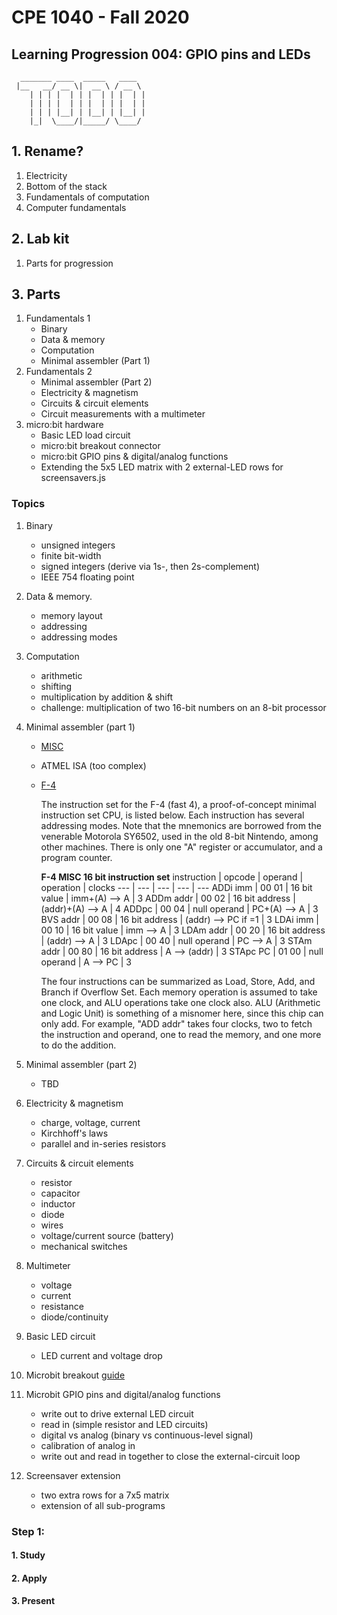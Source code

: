 # CPE 1040 - Fall 2020

## Learning Progression 004: GPIO pins and LEDs

```
  _______ ____  _____   ____  
 |__   __/ __ \|  __ \ / __ \ 
    | | | |  | | |  | | |  | |
    | | | |  | | |  | | |  | |
    | | | |__| | |__| | |__| |
    |_|  \____/|_____/ \____/ 
```                              
## 1. Rename?
1. Electricity  
2. Bottom of the stack  
3. Fundamentals of computation  
4. Computer fundamentals  

## 2. Lab kit
1. Parts for progression  

## 3. Parts
1. Fundamentals 1
   - Binary
   - Data & memory
   - Computation
   - Minimal assembler (Part 1)
2. Fundamentals 2
   - Minimal assembler (Part 2)
   - Electricity & magnetism
   - Circuits & circuit elements
   - Circuit measurements with a multimeter
3. micro:bit hardware
   - Basic LED load circuit
   - micro:bit breakout connector
   - micro:bit GPIO pins & digital/analog functions
   - Extending the 5x5 LED matrix with 2 external-LED rows for screensavers.js  


### Topics

1. Binary  
   - unsigned integers   
   - finite bit-width   
   - signed integers (derive via 1s-, then 2s-complement)  
   - IEEE 754 floating point  

2. Data & memory.  
   - memory layout  
   - addressing  
   - addressing modes  

3. Computation
   - arithmetic    
   - shifting   
   - multiplication by addition & shift  
   - challenge: multiplication of two 16-bit numbers on an 8-bit processor  

4. Minimal assembler (part 1)  
   - [MISC](https://www.google.com/search?q=misc+instruction+set)    
   - ATMEL ISA (too complex)  
   - [F-4](http://www.dakeng.com/misc.html)  
     
     The instruction set for the F-4 (fast 4), a proof-of-concept minimal instruction set CPU, is listed below.  Each instruction has several addressing modes. Note that the mnemonics are borrowed from the venerable Motorola SY6502, used in the old 8-bit Nintendo, among other machines.  There is only one "A" register or accumulator, and a program counter.

     **F-4 MISC 16 bit instruction set**
     instruction | opcode | operand | operation | clocks
     --- | --- | --- | --- | ---
     ADDi imm | 00 01 | 16 bit value | imm+(A) --> A | 3
     ADDm addr | 00 02 | 16 bit address | (addr)+(A) --> A | 4
     ADDpc | 00 04 | null operand | PC+(A) --> A | 3
     BVS addr | 00 08 | 16 bit address | (addr) --> PC if <v>=1 | 3
     LDAi imm | 00 10 | 16 bit value | imm --> A | 3
     LDAm addr | 00 20 | 16 bit address | (addr) --> A | 3
     LDApc | 00 40 | null operand | PC --> A | 3
     STAm addr | 00 80 | 16 bit address | A --> (addr) | 3
     STApc PC | 01 00 | null operand | A --> PC | 3
  
     The four instructions can be summarized as Load, Store, Add, and Branch if Overflow Set.  Each memory operation is assumed to take one clock, and ALU operations take one clock also.  ALU (Arithmetic and Logic Unit) is something of a misnomer here, since this chip can only add.  For example, "ADD addr" takes four clocks, two to fetch the instruction and operand, one to read the memory, and one more to do the addition.

5. Minimal assembler (part 2)  
   - TBD
   
6. Electricity & magnetism
   - charge, voltage, current
   - Kirchhoff's laws  
   - parallel and in-series resistors  

7. Circuits & circuit elements  
   - resistor  
   - capacitor  
   - inductor  
   - diode  
   - wires  
   - voltage/current source (battery)  
   - mechanical switches  

8. Multimeter  
   - voltage  
   - current  
   - resistance  
   - diode/continuity  

9. Basic LED circuit  
   - LED current and voltage drop  

10. Microbit breakout [guide](https://learn.sparkfun.com/tutorials/microbit-breakout-board-hookup-guide?_ga=2.103632514.348660827.1599098328-1062375953.1592240158)  
11. Microbit GPIO pins and digital/analog functions  
    - write out to drive external LED circuit
    - read in (simple resistor and LED circuits)
    - digital vs analog (binary vs continuous-level signal)
    - calibration of analog in
    - write out and read in together to close the external-circuit loop

12. Screensaver extension   
    - two extra rows for a 7x5 matrix   
    - extension of all sub-programs  


### Step 1:   

#### 1. Study

#### 2. Apply

#### 3. Present

